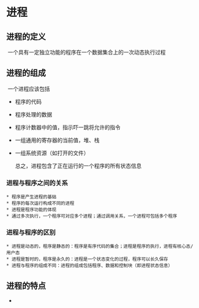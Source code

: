# 进程

## 进程的定义

​	一个具有一定独立功能的程序在一个数据集合上的一次动态执行过程

## 进程的组成

​	一个进程应该包括

  * 程序的代码

  * 程序处理的数据

  * 程序计数器中的值，指示吓一跳将允许的指令

  * 一组通用的寄存器的当前值，堆、栈

  * 一组系统资源（如打开的文件）

    总之，进程包含了正在运行的一个程序的所有状态信息

### 进程与程序之间的关系

	* 程序是产生进程的基础
	* 程序的每次运行构成不同的进程
	* 进程是程序功能的体现
	* 通过多次执行，一个程序可对应多个进程；通过调用关系，一个进程可包括多个程序

### 进程与程序的区别

	* 进程是动态的，程序是静态的：程序是有序代码的集合；进程是程序的执行，进程有核心态/用户态
	* 进程是暂时的，程序是永久的：进程是一个状态变化的过程，程序可以长久保存
	* 进程与程序的组成不同：进程的组成包括程序、数据和控制块（即进程状态信息）

## 进程的特点

- 











 

